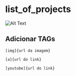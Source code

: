 # list_of_projects

![Alt Text](V2.gif)

## Adicionar TAGs
~~~Adicionar imgagem
[img]{url da imagem}
~~~

~~~Adicionar link
[a]{url do link}
~~~

~~~Adicionar link do youtube
[youtube]{url do link}
~~~


                     
